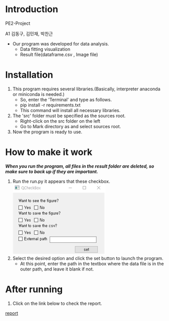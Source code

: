 # Introduction
PE2-Project

A1 김동구, 김민재, 박찬근

* Our program was developed for data analysis.
    * Data fitting visualization
    * Result file(dataframe.csv , Image file)

# Installation
1. This program requires several libraries.(Basically, interpreter anaconda or miniconda is needed.)
    * So, enter the 'Terminal' and type as follows.
    * pip install -r requirements.txt
    * This command will install all necessary libraries.
2. The 'src' folder must be specified as the sources root.
    * Right-click on the src folder on the left
    * Go to Mark directory as and select sources root.
3. Now the program is ready to use.

# How to make it work
***When you run the program, all files in the result folder are deleted, so make sure to back up if they are important.***
1. Run the run.py it appears that these checkbox.
![checkbox.png](./doc/image/checkbox.png)
2. Select the desired option and click the set button to launch the program.
    * At this point, enter the path in the textbox where the data file is in the outer path, and leave it blank if not.

# After running
1. Click on the link below to check the report.

[report](https://github.com/PE2-Project/project/blob/main/doc/report.ipynb)
